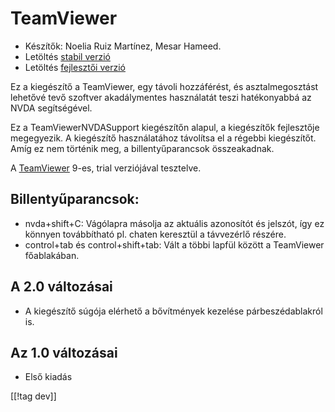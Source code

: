 # TeamViewer #

*	Készítők: Noelia Ruiz Martínez, Mesar Hameed.
*	Letöltés [stabil verzió][1]
*	Letöltés [fejlesztői verzió][2]

Ez a kiegészítő a TeamViewer, egy távoli hozzáférést, és asztalmegosztást
lehetővé tevő szoftver akadálymentes használatát teszi hatékonyabbá az NVDA
segítségével.

Ez a TeamViewerNVDASupport kiegészítőn alapul, a kiegészítők fejlesztője
megegyezik. A kiegészítő használatához távolítsa el a régebbi
kiegészítőt. Amíg ez nem történik meg, a billentyűparancsok összeakadnak.

A [TeamViewer][3] 9-es, trial verziójával tesztelve.

## Billentyűparancsok: ##

*	nvda+shift+C: Vágólapra másolja az aktuális azonosítót és jelszót, így ez
  könnyen továbbítható pl. chaten keresztül a távvezérlő részére.
*	control+tab és control+shift+tab: Vált a többi lapfül között a TeamViewer
  főablakában.

## A 2.0 változásai ##
*	 A kiegészítő súgója elérhető a bővítmények kezelése párbeszédablakról is.

## Az 1.0 változásai ##
*	 Első kiadás

[[!tag dev]]

[1]: http://addons.nvda-project.org/files/get.php?file=tv

[2]: http://addons.nvda-project.org/files/get.php?file=tv-dev

[3]: http://www.teamviewer.com
